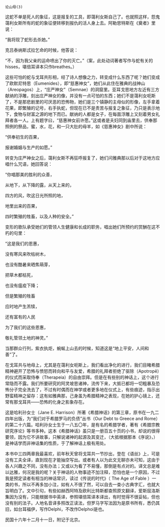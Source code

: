     论山母(3) 

   这蛇不单是死人的象征，这是报复的工具，即蔼利女斯自己了。也就照这样，怨鬼蔼利女斯所有的蛇的象征便转移到报仇的活人身上去。阿勒思特斯在《奠者》里说：

   “我将现了蛇形去杀她。”

   克吕泰纳斯忒拉乞命的时候，他答说：

   “不，因为我父亲的运命喷出了你的灭亡。”（案，此处动词著者写作与蛇有关的hisses，堪倍耳译本只作breathes。）

   这些可怕的蛇与戈耳共形相，经了诗人想像之力，转变成什么东西了呢？她们变成了欧默尼特思（Eumenides），即“慈惠神女”，她们从此住在雅典的战神山（Areopagos）上，“庄严神女”（Semnae）的洞窟里。亚耳戈思地方左近有三方献纳的浮雕，刻出庄严神女的像，并没有一点可怕的东西；她们不是蔼利女呃斯了，不是那悲剧里的可厌恶的恐怖物，她们是三个镇静的主母似的形像，左手拿着花果，即繁殖的记号，右手执蛇，但现在已不是责苦与报复之象征，乃只是表示地下，食物与财富之源的地下而已。献纳的人都是女子，在每面浮雕上又刻着男女礼拜者各一人。上有题字曰，“慈惠神女前许愿。”这或者是夫妇同到庙里去，供奉那照例的祭品，蜜，水，花，和一只大肚的母羊，如《慈惠神女》剧中所说：

   “供奉初生的百果，

   报谢婚姻与生产的如愿。”

   转变为庄严神女之后，蔼利女斯不再狂呼报复了，她们问雅典那以后对于这地方应唱什么咒语，她回答说：

   “你唱那美的胜利的众善，

   从地下，从下降的露，从天上来的，

   四方的风，吹这日光所照的地，

   地里出来的百果，

   四时繁殖的牲畜，以及人种的安全。”

   变形的歌队承受她们的管领人生健康和长成的职务，唱出她们所预约的赏酬在这不朽的句里：

   “这是我们的恩惠，

   没有寒风来吹枯树木，

   也没有酷暑来晒焦萌芽，

   把草木都枯死，

   也没有瘟疫下降；

   但是繁殖的牲畜

   应时地产生羔犊，

   还有富有的人民

   为了我们的这些恩惠，

   敬礼管领土地的神灵。”

   当那群众行列，紫衣执炬，蜿蜒上山去的时候，知道这是“地上平安，人间和善”了。

   在戈耳共与地母上，尤其是在蔼利女呃斯上，我们看出净化的进行，我们目睹希腊精神避开了恐怖与愤怒而转向和平与友爱，希腊的礼拜者拒绝了驱除（Apotropē）的仪式而采取侍奉（Therapeia）的自由崇拜。但是在有些别的神话上，这个进行常隐而不露。我们所要研究的阿灵坡思诸神，流传下来，大抵已都将一切粗暴及恐怖分子完全洗去了，不过有时偶而在神学或者更多地在仪式上，有些痕迹，指示出野蛮精神之留存：这有如雅典那，己身虽为希腊精神之表现，在她的护心镜上，还常有那戈耳共——恐怖的化身之影象存在。

   这是哈利孙女士（Jane E. Harrison）所著《希腊神话》的第三章，原书在一九二四年出版，为“我们对于希腊罗马的负债”丛书（Our Debt to Greece and Rome）的第二十六篇。哈利孙女士生于一八五〇年，是有名的希腊学者，著有《希腊宗教研究序论》等书多种。这本《希腊神话》虽只是一册百五十页的小书，却说的很得要领，因为它不讲故事，只解说诸神的起源及其变迁，（大抵根据那本《序说》，）是神话学而非神话集的性质，于了解神话上极有用处。

   本书中三四两章我最喜欢，前年秋天曾将戈耳共一节抄出，登在《语丝》上，可是没有工夫全译，直到现在才能抽空写出。或者有人以为此文无聊亦未可知，这由于各人兴趣之不同，没有办法；又或以为看了不易懂，那倒是有点对的。译文总是难以达雅，何况是我的呢？关于神话的人物事迹不加注释，恐怕也是一个原因，不过我是预定读者有相当的神话常识，读过《传说的时代》（ The Age of Fable ）一类的书，所以不再多加小注，如有人不很了然，可以自去一查小古典字汇，也就大旨明白了。文中引句，有些如赫西阿特及欧利比特斯都查照原文翻译，爱斯屈洛斯集因为没有，只能根据书中英译，参照堪倍耳译本译出，有时觉得不很妥帖，但也没有别的法子。人地名音译多照改正读法，但罗马字写法因为是原书所有，悉仍其旧，如台耳福伊，写作Delphi，不改作Delphoi是也。

   民国十六年十二月十一日，附记于北京。

